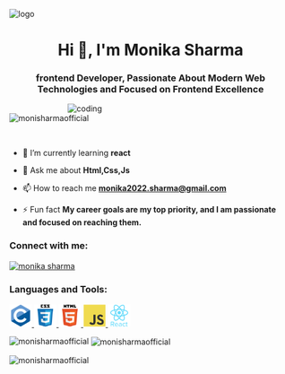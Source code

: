 ![logo](https://github.com/monisharmaofficial/monisharmaofficial/blob/main/hey!%20I%E2%80%99m%20Monika%20Sharma.png)
<h1 align="center">Hi 👋, I'm Monika Sharma</h1>
<h3 align="center">frontend Developer, Passionate About Modern Web Technologies and Focused on Frontend Excellence</h3>

<img align = "right" alt ="coding" width ="400" src ="https://miro.medium.com/v2/resize:fit:1400/format:webp/1*qdAW1TjCN57h1lbuuzvchg.gif">


<p align="left"> <img src="https://komarev.com/ghpvc/?username=monisharmaofficial&label=Profile%20views&color=0e75b6&style=flat" alt="monisharmaofficial" /> </p>

<p align="left"> <a href="https://twitter.com/" target="blank"><img src="https://img.shields.io/twitter/follow/?logo=twitter&style=for-the-badge" alt="" /></a> </p>

- 🌱 I’m currently learning **react**

- 💬 Ask me about **Html,Css,Js**

- 📫 How to reach me **monika2022.sharma@gmail.com**

- ⚡ Fun fact **My career goals are my top priority, and I am passionate and focused on reaching them.**

<h3 align="left">Connect with me:</h3>
<p align="left">
<a href="https://linkedin.com/in/monika sharma" target="blank"><img align="center" src="https://raw.githubusercontent.com/rahuldkjain/github-profile-readme-generator/master/src/images/icons/Social/linked-in-alt.svg" alt="monika sharma" height="30" width="40" /></a>
</p>

<h3 align="left">Languages and Tools:</h3>
<p align="left"> <a href="https://www.cprogramming.com/" target="_blank" rel="noreferrer"> <img src="https://raw.githubusercontent.com/devicons/devicon/master/icons/c/c-original.svg" alt="c" width="40" height="40"/> </a> <a href="https://www.w3schools.com/css/" target="_blank" rel="noreferrer"> <img src="https://raw.githubusercontent.com/devicons/devicon/master/icons/css3/css3-original-wordmark.svg" alt="css3" width="40" height="40"/> </a> <a href="https://www.w3.org/html/" target="_blank" rel="noreferrer"> <img src="https://raw.githubusercontent.com/devicons/devicon/master/icons/html5/html5-original-wordmark.svg" alt="html5" width="40" height="40"/> </a> <a href="https://developer.mozilla.org/en-US/docs/Web/JavaScript" target="_blank" rel="noreferrer"> <img src="https://raw.githubusercontent.com/devicons/devicon/master/icons/javascript/javascript-original.svg" alt="javascript" width="40" height="40"/> </a> <a href="https://reactjs.org/" target="_blank" rel="noreferrer"> <img src="https://raw.githubusercontent.com/devicons/devicon/master/icons/react/react-original-wordmark.svg" alt="react" width="40" height="40"/> </a> </p>

<p><img align="left" src="https://github-readme-stats.vercel.app/api/top-langs?username=monisharmaofficial&show_icons=true&locale=en&layout=compact" alt="monisharmaofficial" /></p>

<p>&nbsp;<img align="center" src="https://github-readme-stats.vercel.app/api?username=monisharmaofficial&show_icons=true&locale=en" alt="monisharmaofficial" /></p>

<p><img align="center" src="https://github-readme-streak-stats.herokuapp.com/?user=monisharmaofficial&" alt="monisharmaofficial" /></p>
